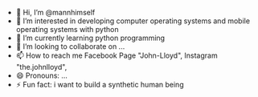 - 👋 Hi, I’m @mannhimself
- 👀 I’m interested in developing computer operating systems and mobile operating systems with python
- 🌱 I’m currently learning python programming 
- 💞️ I’m looking to collaborate on ...
- 📫 How to reach me Facebook Page "John-Lloyd", Instagram "the.johnlloyd", 
- 😄 Pronouns: ...
- ⚡ Fun fact: i want to build a synthetic human being 

<!---
mannhimself/mannhimself is a ✨ special ✨ repository because its `README.md` (this file) appears on your GitHub profile.
You can click the Preview link to take a look at your changes.
--->
